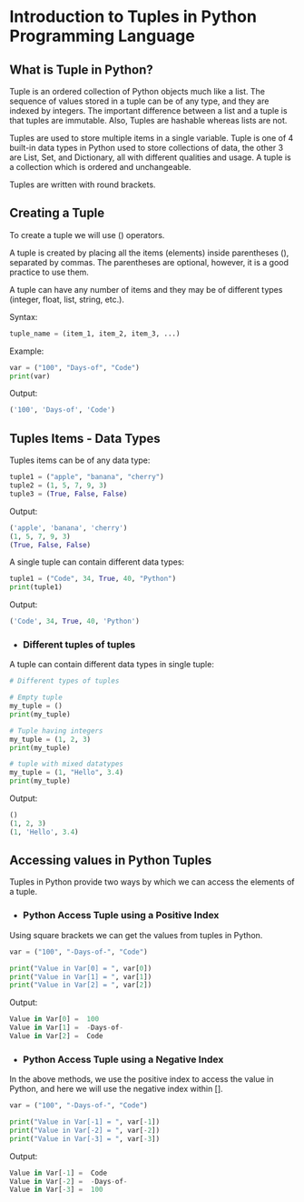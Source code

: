 # Introduction to Tuples in Python Programming Language

## What is Tuple in Python?

Tuple is an ordered collection of Python objects much like a list. The sequence of values stored in a tuple can be of any type, and they are indexed by integers. The important difference between a list and a tuple is that tuples are immutable. Also, Tuples are hashable whereas lists are not.

Tuples are used to store multiple items in a single variable. Tuple is one of 4 built-in data types in Python used to store collections of data, the other 3 are List, Set, and Dictionary, all with different qualities and usage. A tuple is a collection which is ordered and unchangeable.

Tuples are written with round brackets.

## Creating a Tuple

To create a tuple we will use () operators.
 
A tuple is created by placing all the items (elements) inside parentheses (), separated by commas. The parentheses are optional, however, it is a good practice to use them.

A tuple can have any number of items and they may be of different types (integer, float, list, string, etc.).

Syntax:

```python
tuple_name = (item_1, item_2, item_3, ...)
```

Example:

```python
var = ("100", "Days-of", "Code")
print(var)
```

Output:

```python
('100', 'Days-of', 'Code')
```

## Tuples Items - Data Types

Tuples items can be of any data type: 

```python
tuple1 = ("apple", "banana", "cherry")
tuple2 = (1, 5, 7, 9, 3)
tuple3 = (True, False, False)
```

Output:

```python
('apple', 'banana', 'cherry')
(1, 5, 7, 9, 3)
(True, False, False)
```

A single tuple can contain different data types:

```python
tuple1 = ("Code", 34, True, 40, "Python")
print(tuple1)
```

Output:

```python
('Code', 34, True, 40, 'Python')
```

- ### Different tuples of tuples

A tuple can contain different data types in single tuple:

```python
# Different types of tuples

# Empty tuple
my_tuple = ()
print(my_tuple)

# Tuple having integers
my_tuple = (1, 2, 3)
print(my_tuple)

# tuple with mixed datatypes
my_tuple = (1, "Hello", 3.4)
print(my_tuple)
```

Output:

```python
()
(1, 2, 3)
(1, 'Hello', 3.4)
```

## Accessing values in Python Tuples

Tuples in Python provide two ways by which we can access the elements of a tuple.

- ### Python Access Tuple using a Positive Index

Using square brackets we can get the values from tuples in Python.

```python
var = ("100", "-Days-of-", "Code")

print("Value in Var[0] = ", var[0])
print("Value in Var[1] = ", var[1])
print("Value in Var[2] = ", var[2])
```

Output:

```python
Value in Var[0] =  100
Value in Var[1] =  -Days-of-
Value in Var[2] =  Code
```

- ### Python Access Tuple using a Negative Index

In the above methods, we use the positive index to access the value in Python, and here we will use the negative index within [].

```python
var = ("100", "-Days-of-", "Code")

print("Value in Var[-1] = ", var[-1])
print("Value in Var[-2] = ", var[-2])
print("Value in Var[-3] = ", var[-3])
```

Output:

```python
Value in Var[-1] =  Code
Value in Var[-2] =  -Days-of-
Value in Var[-3] =  100
```